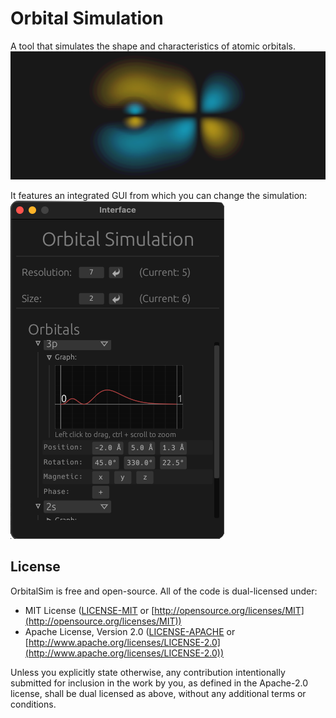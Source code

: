 # Orbital Simulation
A tool that simulates the shape and characteristics of atomic orbitals.
![preview image](images/preview.png)

It features an integrated GUI from which you can change the simulation:
![gui](images/gui_example.png)

## License
OrbitalSim is free and open-source. All of the code is dual-licensed under:

* MIT License ([LICENSE-MIT](docs/LICENSE-MIT) or [http://opensource.org/licenses/MIT](http://opensource.org/licenses/MIT))
* Apache License, Version 2.0 ([LICENSE-APACHE](docs/LICENSE-APACHE) or [http://www.apache.org/licenses/LICENSE-2.0](http://www.apache.org/licenses/LICENSE-2.0))

Unless you explicitly state otherwise, any contribution intentionally submitted
for inclusion in the work by you, as defined in the Apache-2.0 license, shall be dual licensed as above, without any
additional terms or conditions.
